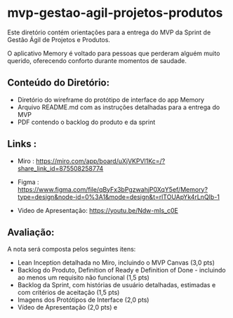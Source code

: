 # mvp-gestao-agil-projetos-produtos

Este diretório contém orientações para a entrega do MVP da Sprint de Gestão Ágil de Projetos e Produtos.

O aplicativo Memory é voltado para pessoas que perderam alguém muito querido, oferecendo conforto durante momentos de saudade. 

## Conteúdo do Diretório:

- Diretório do wireframe do protótipo de interface do app Memory
- Arquivo README.md com as instruções detalhadas para a entrega do MVP
- PDF contendo o backlog do produto e da sprint

## Links :

- Miro : https://miro.com/app/board/uXjVKPVl1Kc=/?share_link_id=875508258774

- Figma : https://www.figma.com/file/qByFx3bPgzwahjP0XqY5ef/Memory?type=design&node-id=0%3A1&mode=design&t=rlTOUApYk4rLnQIb-1

- Video de Apresentação: https://youtu.be/Ndw-mIs_c0E


## Avaliação:

A nota será composta pelos seguintes itens:

- Lean Inception detalhada no Miro, incluindo o MVP Canvas (3,0 pts)
- Backlog do Produto, Definition of Ready e Definition of Done - incluindo ao menos um requisito não funcional (1,5 pts)
- Backlog da Sprint, com histórias de usuário detalhadas, estimadas e com critérios de aceitação (1,5 pts)
- Imagens dos Protótipos de Interface (2,0 pts)
- Vídeo de Apresentação (2,0 pts)
e
